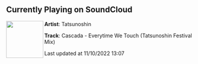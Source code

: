 ## Currently Playing on SoundCloud

[<img align="left" width="100" src="https://i1.sndcdn.com/artworks-wkC8HNq4ZyT9omDT-EcwK3A-t500x500.jpg">](https://soundcloud.com/tatsunoshin_ofc/cascada-everytime-we-touch-tatsunoshin-festival-mix)

**Artist**: Tatsunoshin 

**Track**: Cascada - Everytime We Touch (Tatsunoshin Festival Mix)

Last updated at 11/10/2022 13:07
